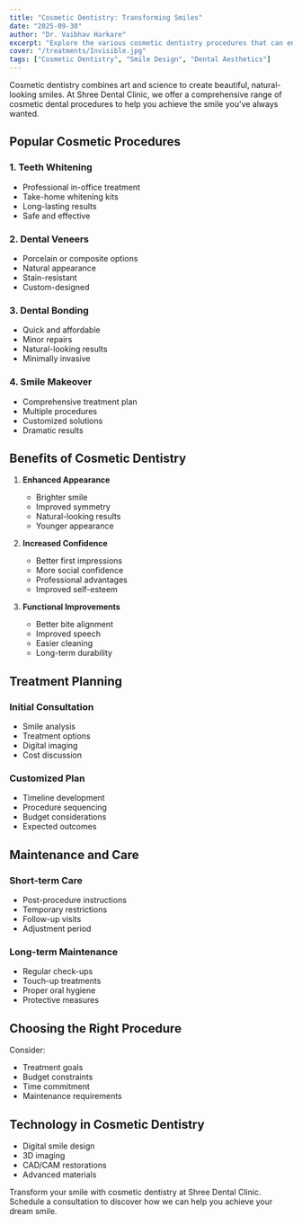 ```yaml
---
title: "Cosmetic Dentistry: Transforming Smiles"
date: "2025-09-30"
author: "Dr. Vaibhav Harkare"
excerpt: "Explore the various cosmetic dentistry procedures that can enhance your smile and boost your confidence."
cover: "/treatments/Invisible.jpg"
tags: ["Cosmetic Dentistry", "Smile Design", "Dental Aesthetics"]
---
```


Cosmetic dentistry combines art and science to create beautiful, natural-looking smiles. At Shree Dental Clinic, we offer a comprehensive range of cosmetic dental procedures to help you achieve the smile you've always wanted.

## Popular Cosmetic Procedures

### 1. Teeth Whitening
- Professional in-office treatment
- Take-home whitening kits
- Long-lasting results
- Safe and effective

### 2. Dental Veneers
- Porcelain or composite options
- Natural appearance
- Stain-resistant
- Custom-designed

### 3. Dental Bonding
- Quick and affordable
- Minor repairs
- Natural-looking results
- Minimally invasive

### 4. Smile Makeover
- Comprehensive treatment plan
- Multiple procedures
- Customized solutions
- Dramatic results

## Benefits of Cosmetic Dentistry

1. **Enhanced Appearance**
   - Brighter smile
   - Improved symmetry
   - Natural-looking results
   - Younger appearance

2. **Increased Confidence**
   - Better first impressions
   - More social confidence
   - Professional advantages
   - Improved self-esteem

3. **Functional Improvements**
   - Better bite alignment
   - Improved speech
   - Easier cleaning
   - Long-term durability

## Treatment Planning

### Initial Consultation
- Smile analysis
- Treatment options
- Digital imaging
- Cost discussion

### Customized Plan
- Timeline development
- Procedure sequencing
- Budget considerations
- Expected outcomes

## Maintenance and Care

### Short-term Care
- Post-procedure instructions
- Temporary restrictions
- Follow-up visits
- Adjustment period

### Long-term Maintenance
- Regular check-ups
- Touch-up treatments
- Proper oral hygiene
- Protective measures

## Choosing the Right Procedure

Consider:
- Treatment goals
- Budget constraints
- Time commitment
- Maintenance requirements

## Technology in Cosmetic Dentistry

- Digital smile design
- 3D imaging
- CAD/CAM restorations
- Advanced materials

Transform your smile with cosmetic dentistry at Shree Dental Clinic. Schedule a consultation to discover how we can help you achieve your dream smile.